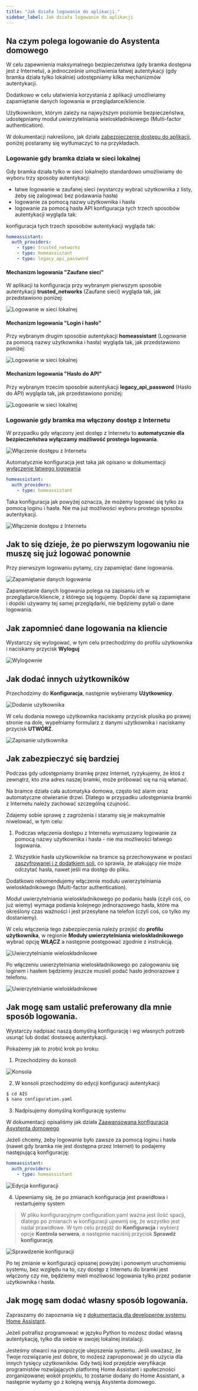 ```yaml
---
title: "Jak działa logowanie do aplikacji."
sidebar_label: Jak działa logowanie do aplikacji
---
```


## Na czym polega logowanie do Asystenta domowego

W celu zapewnienia maksymalnego bezpieczeństwa (gdy bramka dostępna jest z Internetu), a jednocześnie umożliwienia łatwej autentykacji (gdy bramka działa tylko lokalnie) udostępniamy kilka mechanizmów autentykacji.

Dodatkowo w celu ułatwienia korzystania z aplikacji umożliwiamy zapamiętanie danych logowania w przeglądarce/kliencie.

Użytkownikom, którym zależy na najwyższym poziomie bezpieczeństwa, udostępniamy moduł uwierzytelniania wieloskładnikowego (Multi-factor authentication).

W dokumentacji nakreślono, jak działa [zabezpieczenie dostępu do aplikacji](/AIS-docs/docs/en/ais_bramka_remote_www_index.html#zabezpieczenie-dost%C4%99pu-do-aplikacji), poniżej postaramy się wytłumaczyć to na przykładach.


### Logowanie gdy bramka działa w sieci lokalnej

Gdy bramka działa tylko w sieci lokalnejto standardowo umożliwiamy do wyboru trzy sposoby autentykacji:
- łatwe logowanie w zaufanej sieci (wystarczy wybrać użytkownika z listy, żeby się zalogować bez podawania hasła)
- logowanie za pomocą nazwy użytkownika i hasła
- logowanie za pomocą hasła API
konfiguracja tych trzech sposobów autentykacji wygląda tak:


konfiguracja tych trzech sposobów autentykacji wygląda tak:

```yaml
homeassistant:
  auth_providers:
    - type: trusted_networks
    - type: homeassistant
    - type: legacy_api_password
```

#### Mechanizm logowania **"Zaufane sieci"**

W aplikacji ta konfiguracja przy wybranym pierwszym sposobie autentykacji **trusted_networks** (Zaufane sieci) wygląda tak, jak przedstawiono poniżej:

![Logowanie w sieci lokalnej](/AIS-docs/img/en/faq/auth_trusted_networks.png)

#### Mechanizm logowania **"Login i hasło"**

Przy wybranym drugim sposobie autentykacji **homeassistant** (Logowanie za pomocą nazwy użytkownika i hasła) wygląda tak, jak przedstawiono poniżej:

![Logowanie w sieci lokalnej](/AIS-docs/img/en/faq/auth_homeassistant.png)

#### Mechanizm logowania **"Hasło do API"**

Przy wybranym trzecim sposobie autentykacji **legacy_api_password** (Hasło do API) wygląda tak, jak przedstawiono poniżej:

![Logowanie w sieci lokalnej](/AIS-docs/img/en/faq/auth_legacy_api_password.png)


### Logowanie gdy bramka ma włączony dostęp z Internetu

W przypadku gdy włączony jest dostęp z Internetu to **automatycznie dla bezpieczeństwa wyłączamy możliwość prostego logowania**.

![Włączenie dostępu z Internetu](/AIS-docs/img/en/faq/access_form_internet.png)

Automatycznie konfiguracja jest taka jak opisano w dokumentacji [wyłączenie łatwego logowania](/AIS-docs/docs/en/ais_bramka_remote_www_index.html#wy%C5%82%C4%85czenie-%C5%82atwego-logowania)

```yaml
homeassistant:
  auth_providers:
    - type: homeassistant
```
Taka konfiguracja jak powyżej oznacza, że możemy logować się tylko za pomocą loginu i hasła. Nie ma już możliwości wyboru prostego sposobu autentykacji.

![Włączenie dostępu z Internetu](/AIS-docs/img/en/faq/auth_access_form_internet_on.png)


## Jak to się dzieje, że po pierwszym logowaniu nie muszę się już logować ponownie

Przy pierwszym logowaniu pytamy, czy zapamiętać dane logowania.

![Zapamiętanie danych logowania](/AIS-docs/img/en/faq/remember_auth.png)

Zapamiętanie danych logowania polega na zapisaniu ich w przeglądarce/kliencie, z którego się logujemy.
Dopóki dane są zapamiętane i dopóki używamy tej samej przeglądarki, nie będziemy pytali o dane logowania.

## Jak zapomnieć dane logowania na kliencie

Wystarczy się wylogować, w tym celu przechodzimy do profilu użytkownika i naciskamy przycisk **Wyloguj**

![Wylogownie](/AIS-docs/img/en/faq/logaut.png)


## Jak dodać innych użytkowników

Przechodzimy do **Konfiguracja**, następnie wybieramy **Użytkownicy**.

![Dodanie użytkownika](/AIS-docs/img/en/faq/add_user.png)

W celu dodania nowego użytkownika naciskamy przycisk plusika po prawej stronie na dole, wypełniamy formularz z danymi użytkownika i naciskamy przycisk **UTWÓRZ**.

![Zapisanie użytkownika](/AIS-docs/img/en/faq/add_user_save.png)


## Jak zabezpieczyć się bardziej

Podczas gdy udostępniamy bramkę przez Internet, ryzykujemy, że ktoś z zewnątrz, kto zna adres naszej bramki, może próbować się na nią włamać.

Na bramce działa cała automatyka domowa, często też alarm oraz automatyczne otwieranie drzwi. Dlatego w przypadku udostępniania bramki z Internetu należy zachować szczególną czujność.

Zdajemy sobie sprawę z zagrożenia i staramy się je maksymalnie niwelować, w tym celu:

1. Podczas włączenia dostępu z Internetu wymuszamy logowanie za pomocą nazwy użytkownika i hasła - nie ma możliwości łatwego logowania.

2. Wszystkie hasła użytkowników na bramce są przechowywane w postaci [zaszyfrowanej i z dodatkiem soli](https://pl.wikipedia.org/wiki/S%C3%B3l_(kryptografia)), co sprawia, że atakujący nie może odczytać hasła, nawet jeśli ma dostęp do pliku.

Dodatkowo rekomendujemy włączenie modułu uwierzytelniania wieloskładnikowego (Multi-factor authentication).

Moduł uwierzytelniania wieloskładnikowego po podaniu hasła (czyli coś, co już wiemy) wymaga podania kolejnego jednorazowego hasła, które ma określony czas ważności i jest przesyłane na telefon (czyli coś, co tylko my dostaniemy).

W celu włączenia tego zabezpieczenia należy przejść do **profilu użytkownika**, w regionie **Moduły uwierzytelniania wieloskładnikowego** wybrać opcję **WŁĄCZ** a następnie postępować zgodnie z instrukcją.


![Uwierzytelnianie wieloskładnikowe](/AIS-docs/img/en/faq/auth_mfa_2.png)


Po włączeniu uwierzytelniania wieloskładnikowego po zalogowaniu się loginem i hasłem będziemy jeszcze musieli podać hasło jednorazowe z telefonu.

![Uwierzytelnianie wieloskładnikowe](/AIS-docs/img/en/faq/auth_mfa_mob.png)



## Jak mogę sam ustalić preferowany dla mnie sposób logowania.

Wystarczy nadpisać naszą domyślną konfigurację i wg własnych potrzeb usunąć lub dodać dostawcę autentykacji.

Pokażemy jak to zrobić krok po kroku:

1. Przechodzimy do konsoli

![Konsola](/AIS-docs/img/en/faq/go_to_console.png)

2. W konsoli przechodzimy do edycji konfiguracji autentykacji

```bash
$ cd AIS
$ nano configuration.yaml  
```

3. Nadpisujemy domyślną konfigurację systemu

W dokumentacji opisaliśmy jak działa [Zaawansowana konfiguracja Asystenta domowego](AIS-docs/docs/en/ais_gate_faq_config_yaml.html#plik-konfiguracyjny-configurationyaml)

Jeżeli chcemy, żeby logowanie było zawsze za pomocą loginu i hasła (nawet gdy bramka nie jest dostępna przez Internet) to podajemy następującą konfigurację:

```yaml
homeassistant:
  auth_providers:
    - type: homeassistant
```

![Edycja konfiguracji](/AIS-docs/img/en/faq/edit_configuration.png)


4. Upewniamy się, że po zmianach konfiguracja jest prawidłowa i restartujemy system

> W pliku konfiguracyjnym configuration.yaml ważna jest ilość spacji, dlatego po zmianach w konfiguracji upewnij się, że wszystko jest nadal prawidłowe. W tym celu przejdź do **Konfiguracja** i wybierz opcje **Kontrola serwera**, a następnie naciśnij przycisk **Sprawdź konfigurację**.

![Sprawdzenie konfiguracji](/AIS-docs/img/en/faq/reload_config.png)


Po tej zmianie w konfiguracji opisanej powyżej i ponownym uruchomieniu systemu, bez względu na to, czy dostęp z Internetu do bramki jest włączony czy nie, będziemy mieli możliwość logowania tylko przez podanie użytkownika i hasła.


## Jak mogę sam dodać własny sposób logowania.

Zapraszamy do zapoznania się z [dokumentacją dla developerów systemu Home Assistant]( https://developers.home-assistant.io/docs/en/auth_index.html).

Jeżeli potrafisz programować w języku Python to możesz dodać własną autentykację, tylko dla siebie w swojej lokalnej instalacji.

Jesteśmy otwarci na propozycje ulepszenia systemu. Jeśli uważasz, że Twoje rozwiązanie jest dobre, to możesz zaproponować je do użycia dla innych tysięcy użytkowników. Gdy twój kod przejdzie weryfikacje programistów rozwijających platformę Home Assistant i społeczności zorganizowanej wokół projektu, to zostanie dodany do Home Assistant, a następnie wydamy go z kolejną wersją Asystenta domowego.
